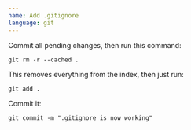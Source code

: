 ```yaml
---
name: Add .gitignore
language: git
---
```

Commit all pending changes, then run this command:

    git rm -r --cached .

This removes everything from the index, then just run:

    git add .

Commit it:

    git commit -m ".gitignore is now working"


  [1]: https://stackoverflow.com/questions/1139762/gitignore-file-not-ignoring
